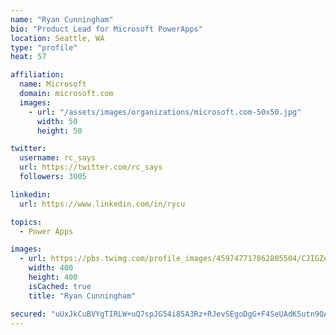 ```yaml
---
name: "Ryan Cunningham"
bio: "Product Lead for Microsoft PowerApps"
location: Seattle, WA
type: "profile"
heat: 57

affiliation:
  name: Microsoft
  domain: microsoft.com
  images:
    - url: "/assets/images/organizations/microsoft.com-50x50.jpg"
      width: 50
      height: 50

twitter:
  username: rc_says
  url: https://twitter.com/rc_says
  followers: 3005

linkedin:
  url: https://www.linkedin.com/in/rycu

topics:
  - Power Apps

images:
  - url: https://pbs.twimg.com/profile_images/459747717862805504/CJIGZejd_400x400.png
    width: 400
    height: 400
    isCached: true
    title: "Ryan Cunningham"

secured: "uUxJkCuBVYgTIRLW+uQ7spJG54i85A3Rz+RJevSEgoDgG+F4SeUAdK5utn9QANQcKvH3LV2oT9+R9B07udFyplKMGBxxUvfZXJspQBFshx1lBvNiFcxBoukzRS0REy5YH3URE2YNz542gFKYYNwKWnJ7zptQlrkb8OkVeWg6pNkP0gfECEPTNsQFl3eGNd9ofOaOxnNmrM0mcmxus7SghW1rbxvz9GRcSUZH55Y0/ZsJQ0O+8LanZevB+qEd5qNjP88A14am9XXU4/gj/HOhWh0hrGZCHwCDFZem3bX8RvtP1H1+1HFF4B0OSOVm3+jQ7sv70NS9rkVM/oTKfS8BGLvvn89Oli/1r+QE0zTprHW2iZFR8gVjR/ur85eM1tlbDEwHLkI5oZT1Qt9XKUJDK3sDI5eA39JKvZNgTdUuQlI=;HH+dRIr4r9uAM/kK1WhpbQ=="
---
```


